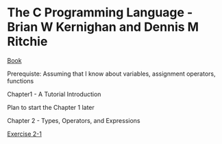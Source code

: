 # The C Programming Language - Brian W Kernighan and Dennis M Ritchie

[Book](http://hikage.freeshell.org/books/theCprogrammingLanguage.pdf)

Prerequiste: Assuming that I know about variables, assignment operators, functions

Chapter1 - A Tutorial Introduction

Plan to start the Chapter 1 later

Chapter 2 - Types, Operators, and Expressions 

[Exercise 2-1](./Chapter2/Code/Ex2-1.c)
